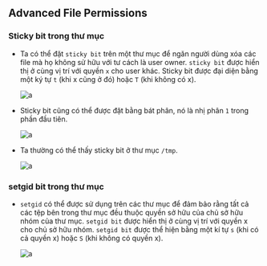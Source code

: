 ## Advanced File Permissions

### Sticky bit trong thư mục

- Ta có thể đặt `sticky bit` trên một thư mục để ngăn người dùng xóa các file mà họ không sử hữu với tư cách là user owner. `sticky bit` được hiển thị ở cùng vị trí với quyền `x` cho user khác. Sticky bit được đại diện bằng một ký tự `t` (khi x cũng ở đó) hoặc `T` (khi không có x).

    ![a](https://imgur.com/CpFOx1W.png)

- Sticky bit cũng có thể được đặt bằng bát phân, nó là nhị phân `1` trong phần đầu tiên.

    ![a](https://imgur.com/05Z6kga.png)

- Ta thường có thể thấy sticky bit ở thư mục `/tmp`.

    ![a](https://imgur.com/QgtAoSZ.png)

### setgid bit trong thư mục

- `setgid` có thể được sử dụng trên các thư mục để đảm bảo rằng tất cả các tệp bên trong thư mục đều thuộc quyền sở hữu của chủ sở hữu nhóm của thư mục. `setgid bit` được hiển thị ở cùng vị trí với quyền x cho chủ sở hữu nhóm. `setgid bit` được thể hiện bằng một kí tự `s` (khi có cả quyền x) hoặc `S` (khi không có quyền x).

    ![a](https://imgur.com/oWi5NNn.png)